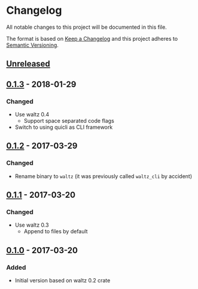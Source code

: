 # Changelog
All notable changes to this project will be documented in this file.

The format is based on [Keep a Changelog](http://keepachangelog.com/en/1.0.0/)
and this project adheres to [Semantic Versioning](http://semver.org/spec/v2.0.0.html).

## [Unreleased]

## [0.1.3] - 2018-01-29

### Changed

- Use waltz 0.4
  - Support space separated code flags
- Switch to using quicli as CLI framework

## [0.1.2] - 2017-03-29

### Changed

- Rename binary to `waltz` (it was previously called `waltz_cli` by accident)

## [0.1.1] - 2017-03-20

### Changed

- Use waltz 0.3
  - Append to files by default

## [0.1.0] - 2017-03-20

### Added

- Initial version based on waltz 0.2 crate

[Unreleased]: https://github.com/killercup/waltz/compare/waltz_cli-0.4.0...HEAD
[0.1.3]: https://github.com/killercup/waltz/compare/waltz_cli-v0.1.2...waltz_cli-0.1.3
[0.1.2]: https://github.com/killercup/waltz/compare/waltz_cli-0.1.1...waltz_cli-v0.1.2
[0.1.1]: https://github.com/killercup/waltz/compare/waltz_cli-0.1.0...waltz_cli-0.1.1
[0.1.0]: https://github.com/killercup/waltz/compare/38ba3332f48daaa98ab437672c6a10f478454c2c...waltz_cli-0.1.0
